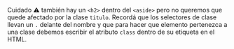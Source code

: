 Cuidado :warning: también hay un `<h2>` dentro del `<aside>` pero no queremos que quede afectado por la clase `titulo`. Recordá que los selectores de clase llevan un `.` delante del nombre y que para hacer que elemento pertenezca a una clase debemos escribir el atributo `class` dentro de su etiqueta en el HTML.